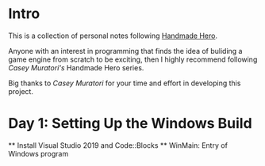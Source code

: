 # Intro
This is a collection of personal notes following [Handmade Hero](https://handmadehero.org/).

Anyone with an interest in programming that finds the idea of buliding a game engine from scratch to be exciting, then I highly recommend following *Casey Muratori's* Handmade Hero series. 

Big thanks to *Casey Muratori* for your time and effort in developing this project. 

# Day 1: Setting Up the Windows Build
** Install Visual Studio 2019 and Code::Blocks 
** WinMain: Entry of Windows program
